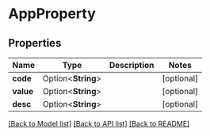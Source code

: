 # AppProperty

## Properties

Name | Type | Description | Notes
------------ | ------------- | ------------- | -------------
**code** | Option<**String**> |  | [optional]
**value** | Option<**String**> |  | [optional]
**desc** | Option<**String**> |  | [optional]

[[Back to Model list]](../README.md#documentation-for-models) [[Back to API list]](../README.md#documentation-for-api-endpoints) [[Back to README]](../README.md)


